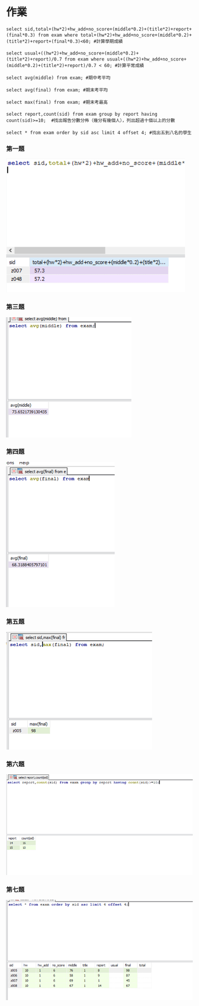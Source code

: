 # 作業

```
select sid,total+(hw*2)+hw_add+no_score+(middle*0.2)+(title*2)+report+(final*0.3) from exam where total+(hw*2)+hw_add+no_score+(middle*0.2)+(title*2)+report+(final*0.3)<60; #計算學期成績

select usual+((hw*2)+hw_add+no_score+(middle*0.2)+(title*2)+report)/0.7 from exam where usual+((hw*2)+hw_add+no_score+(middle*0.2)+(title*2)+report)/0.7 < 60; #計算平常成績

select avg(middle) from exam; #期中考平均

select avg(final) from exam; #期末考平均

select max(final) from exam; #期末考最高

select report,count(sid) from exam group by report having count(sid)>=10;  #找出報告分數分佈（幾分有幾個人），列出超過十個以上的分數

select * from exam order by sid asc limit 4 offset 4; #找出五到八名的學生

```
### 第一題
![image](https://github.com/4080E68/database2/blob/main/1.PNG)
### 第三題
![image](https://github.com/4080E68/database2/blob/main/3.PNG)
### 第四題
![image](https://github.com/4080E68/database2/blob/main/4.PNG)
### 第五題
![image](https://github.com/4080E68/database2/blob/main/5.PNG)
### 第六題
![image](https://github.com/4080E68/database2/blob/main/6.PNG)
### 第七題
![image](https://github.com/4080E68/database2/blob/main/7.PNG)
